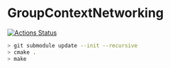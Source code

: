 # GroupContextNetworking

[![Actions Status](https://github.com/wladi0097/GroupContextNetworking/workflows/C++/badge.svg)](https://github.com/wladi0097/GroupContextNetworking/actions)

```bash
> git submodule update --init --recursive
> cmake .
> make
```